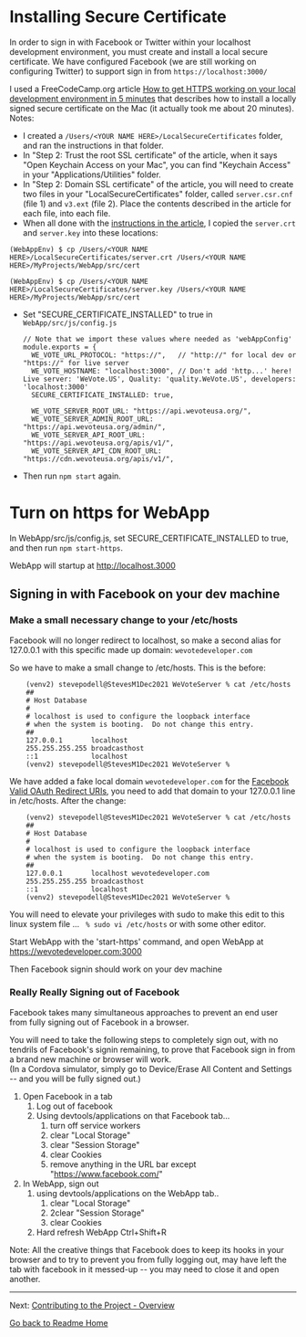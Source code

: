 
# Installing Secure Certificate
In order to sign in with Facebook or Twitter within your localhost development environment, 
you must create and install a local secure certificate. We have configured Facebook (we are still working on
configuring Twitter) to support sign in from `https://localhost:3000/`

I used a FreeCodeCamp.org article 
[How to get HTTPS working on your local development environment in 5 minutes](https://medium.freecodecamp.org/how-to-get-https-working-on-your-local-development-environment-in-5-minutes-7af615770eec) 
that describes how to install a locally signed secure certificate on the Mac (it actually took me about 20 minutes). Notes:

- I created a ```/Users/<YOUR NAME HERE>/LocalSecureCertificates``` folder, and ran the instructions in that folder.
- In "Step 2: Trust the root SSL certificate" of the article, when it says "Open Keychain Access on your Mac", you can find "Keychain Access" in your "Applications/Utilities" folder.
- In "Step 2: Domain SSL certificate" of the article, you will need to create two files in your "LocalSecureCertificates" folder, called `server.csr.cnf` (file 1) and `v3.ext` (file 2). Place the contents described in the article for each file, into each file.
- When all done with the [instructions in the article](https://medium.freecodecamp.org/how-to-get-https-working-on-your-local-development-environment-in-5-minutes-7af615770eec), I copied the ```server.crt``` and ```server.key``` into these locations:

```(WebAppEnv) $ cp /Users/<YOUR NAME HERE>/LocalSecureCertificates/server.crt /Users/<YOUR NAME HERE>/MyProjects/WebApp/src/cert```

```(WebAppEnv) $ cp /Users/<YOUR NAME HERE>/LocalSecureCertificates/server.key /Users/<YOUR NAME HERE>/MyProjects/WebApp/src/cert```

- Set "SECURE_CERTIFICATE_INSTALLED" to true in `WebApp/src/js/config.js` 
  ```
  // Note that we import these values where needed as 'webAppConfig'
  module.exports = {
    WE_VOTE_URL_PROTOCOL: "https://",   // "http://" for local dev or "https://" for live server
    WE_VOTE_HOSTNAME: "localhost:3000", // Don't add 'http...' here!  Live server: 'WeVote.US', Quality: 'quality.WeVote.US', developers: 'localhost:3000'
    SECURE_CERTIFICATE_INSTALLED: true,
  
    WE_VOTE_SERVER_ROOT_URL: "https://api.wevoteusa.org/",
    WE_VOTE_SERVER_ADMIN_ROOT_URL: "https://api.wevoteusa.org/admin/",
    WE_VOTE_SERVER_API_ROOT_URL: "https://api.wevoteusa.org/apis/v1/",
    WE_VOTE_SERVER_API_CDN_ROOT_URL: "https://cdn.wevoteusa.org/apis/v1/",
  ```

- Then run `npm start` again.

# Turn on https for WebApp
In WebApp/src/js/config.js, set SECURE_CERTIFICATE_INSTALLED to true, and then run `npm start-https`.

WebApp will startup at http://localhost.3000 

## Signing in with Facebook on your dev machine
### Make a small necessary change to your /etc/hosts

Facebook will no longer redirect to localhost, so make a second alias for 127.0.0.1 with this specific made up domain: `wevotedeveloper.com`

So we have to make a small change to /etc/hosts.  This is the before:
```
    (venv2) stevepodell@StevesM1Dec2021 WeVoteServer % cat /etc/hosts
    ##
    # Host Database
    #
    # localhost is used to configure the loopback interface
    # when the system is booting.  Do not change this entry.
    ##
    127.0.0.1       localhost
    255.255.255.255 broadcasthost
    ::1             localhost
    (venv2) stevepodell@StevesM1Dec2021 WeVoteServer % 
```
We have added a fake local domain `wevotedeveloper.com` for the [Facebook Valid OAuth Redirect URIs](https://developers.facebook.com/apps/1097389196952441/fb-login/settings/),
you need to add that domain to your 127.0.0.1 line in /etc/hosts.  After the change:
```
    (venv2) stevepodell@StevesM1Dec2021 WeVoteServer % cat /etc/hosts
    ##
    # Host Database
    #
    # localhost is used to configure the loopback interface
    # when the system is booting.  Do not change this entry.
    ##
    127.0.0.1       localhost wevotedeveloper.com
    255.255.255.255 broadcasthost
    ::1             localhost
    (venv2) stevepodell@StevesM1Dec2021 WeVoteServer % 
```

You will need to elevate your privileges with sudo to make this edit to this linux system file ... ` % sudo vi /etc/hosts` or with some other editor.

Start WebApp with the 'start-https' command, and open WebApp at https://wevotedeveloper.com:3000

Then Facebook signin should work on your dev machine

### Really Really Signing out of Facebook

Facebook takes many simultaneous approaches to prevent an end user from fully signing out of Facebook in a browser.

You will need to take the following steps to completely sign out, with no tendrils of Facebook's signin remaining, to prove that Facebook sign in from a brand new machine or browser will work.  
(In a Cordova simulator, simply go to Device/Erase All Content and Settings  -- and you will be fully signed out.)

1) Open Facebook in a tab
   1) Log out of facebook
   2) Using devtools/applications on that Facebook tab...
       1) turn off service workers
       2) clear "Local Storage"
       3) clear "Session Storage"
       4) clear Cookies
       5) remove anything in the URL bar except "https://www.facebook.com/"
2) In WebApp, sign out
   1) using devtools/applications on the WebApp tab..
       1) clear "Local Storage"
       2) 2clear "Session Storage"
       3) clear Cookies
   2) Hard refresh WebApp Ctrl+Shift+R
   
Note: All the creative things that Facebook does to keep its hooks in your browser and to try to prevent you from fully logging out, may have left the tab with facebook in it messed-up -- you may need to close it and open another.




---

Next: [Contributing to the Project - Overview](../contributing/index.md)

[Go back to Readme Home](../../README.md)

